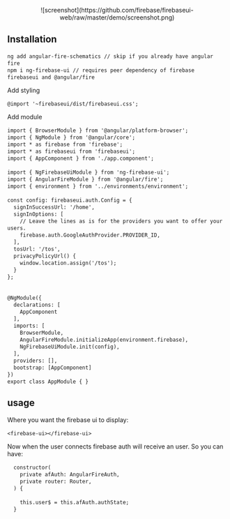 <p align="center">
  ![screenshot](https://github.com/firebase/firebaseui-web/raw/master/demo/screenshot.png)

</p>

## Installation

```
ng add angular-fire-schematics // skip if you already have angular fire
npm i ng-firebase-ui // requires peer dependency of firebase firebaseui and @angular/fire
```

Add styling

```
@import '~firebaseui/dist/firebaseui.css';
```


Add module

```
import { BrowserModule } from '@angular/platform-browser';
import { NgModule } from '@angular/core';
import * as firebase from 'firebase';
import * as firebaseui from 'firebaseui';
import { AppComponent } from './app.component';

import { NgFirebaseUiModule } from 'ng-firebase-ui';
import { AngularFireModule } from '@angular/fire';
import { environment } from '../environments/environment';

const config: firebaseui.auth.Config = {
  signInSuccessUrl: '/home',
  signInOptions: [
    // Leave the lines as is for the providers you want to offer your users.
    firebase.auth.GoogleAuthProvider.PROVIDER_ID,
  ],
  tosUrl: '/tos',
  privacyPolicyUrl() {
    window.location.assign('/tos');
  }
};


@NgModule({
  declarations: [
    AppComponent
  ],
  imports: [
    BrowserModule,
    AngularFireModule.initializeApp(environment.firebase),
    NgFirebaseUiModule.init(config),
  ],
  providers: [],
  bootstrap: [AppComponent]
})
export class AppModule { }

```

## usage


Where you want the firebase ui to display:

```
<firebase-ui></firebase-ui>
```


Now when the user connects firebase auth will receive an user. So you can have:

```
  constructor(
    private afAuth: AngularFireAuth,
    private router: Router,
  ) {

    this.user$ = this.afAuth.authState;
  }
```
